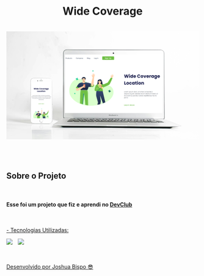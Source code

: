 <h1 align="center">Wide Coverage</h1>
<br>
<div align="center">
  <img width="650px" src="https://github.com/joshuabispo/projeto-wide-coverage/blob/master/img/Mockup%20-%20Wide%20Coverage.png"/>
</div>
<br>
<br>
<br>
<h2>Sobre o Projeto</h2>
<br>
<h4>Esse foi um projeto que fiz e aprendi no <a href="https://rodolfomori.com.br/devclub">DevClub</h4>
<br>
<p>- Tecnologias Utilizadas:</p>
<img align="left" width="30px" src="https://cdn.jsdelivr.net/gh/devicons/devicon@latest/icons/html5/html5-original-wordmark.svg" />
<img align="left" width="30px" src="https://cdn.jsdelivr.net/gh/devicons/devicon@latest/icons/css3/css3-original-wordmark.svg" />
<br>
<br>      
<br>      
<p>Desenvolvido por Joshua Bispo 😎</p>
